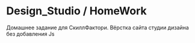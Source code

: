 # Design_Studio / HomeWork
Домашнее задание для СкиллФактори.
Вёрстка сайта студии дизайна без добавления Js
